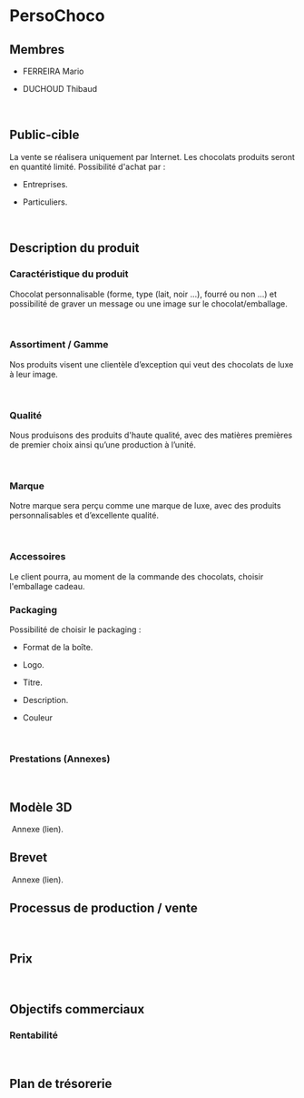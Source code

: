 PersoChoco
==========

Membres
-------

-   FERREIRA Mario

-   DUCHOUD Thibaud

 

Public-cible
------------

La vente se réalisera uniquement par Internet. Les chocolats produits seront en
quantité limité. Possibilité d'achat par :

-   Entreprises.

-   Particuliers.

 

Description du produit
----------------------

### Caractéristique du produit

Chocolat personnalisable (forme, type (lait, noir ...), fourré ou non ...) et
possibilité de graver un message ou une image sur le chocolat/emballage.

 

### Assortiment / Gamme

Nos produits visent une clientèle d’exception qui veut des chocolats de luxe à
leur image.

 

### Qualité

Nous produisons des produits d'haute qualité, avec des matières premières de
premier choix ainsi qu’une production à l’unité.

 

### Marque

Notre marque sera perçu comme une marque de luxe, avec des produits
personnalisables et d’excellente qualité.

 

### Accessoires

Le client pourra, au moment de la commande des chocolats, choisir l'emballage cadeau.
 

### Packaging

Possibilité de choisir le packaging :

-   Format de la boîte.

-   Logo.

-   Titre.

-   Description.

-   Couleur

 

### Prestations (Annexes)

 

Modèle 3D
---------

 Annexe (lien).

Brevet
------

 Annexe (lien).

Processus de production / vente
-------------------------------

 

Prix
----

 

Objectifs commerciaux 
----------------------

### Rentabilité

 

Plan de trésorerie
------------------
